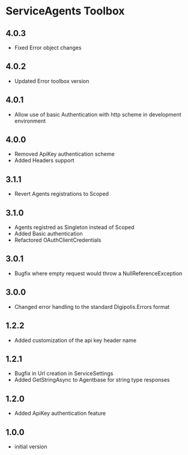 # ServiceAgents Toolbox

## 4.0.3

- Fixed Error object changes
 
## 4.0.2

- Updated Error toolbox version

## 4.0.1

- Allow use of basic Authentication with http scheme in development environment 

## 4.0.0

- Removed ApiKey authentication scheme
- Added Headers support

## 3.1.1

- Revert Agents registrations to Scoped

## 3.1.0

- Agents registred as Singleton instead of Scoped
- Added Basic authentication
- Refactored OAuthClientCredentials 

## 3.0.1

- Bugfix where empty request would throw a NullReferenceException


## 3.0.0

- Changed error handling to the standard Digipolis.Errors format

## 1.2.2

- Added customization of the api key header name

## 1.2.1

- Bugfix in Url creation in ServiceSettings
- Added GetStringAsync to Agentbase for string type responses

## 1.2.0

- Added ApiKey authentication feature

## 1.0.0

- initial version


